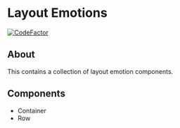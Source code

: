 # Layout Emotions

[![CodeFactor](https://www.codefactor.io/repository/github/manojgetwealthy/layout-emotions/badge)](https://www.codefactor.io/repository/github/manojgetwealthy/layout-emotions)

## About
This contains a collection of layout emotion components.

## Components
* Container
* Row
